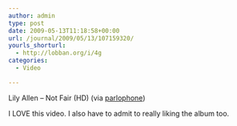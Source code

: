 ```yaml
---
author: admin
type: post
date: 2009-05-13T11:18:58+00:00
url: /journal/2009/05/13/107159320/
yourls_shorturl:
  - http://lobban.org/i/4g
categories:
  - Video

---
```

Lily Allen &#8211; Not Fair (HD) (via [parlophone][1])

I LOVE this video. I also have to admit to really liking the album too.

 [1]: http://youtube.com/user/parlophone